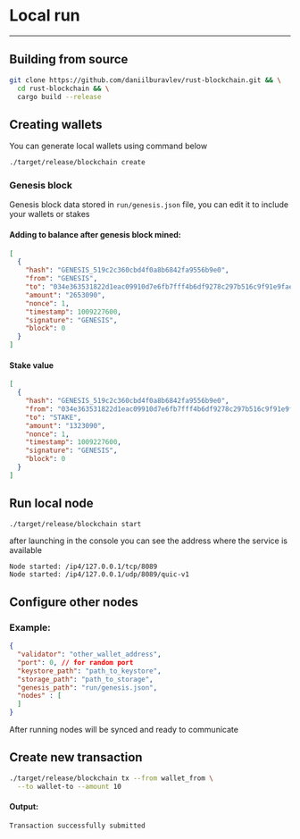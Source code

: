 # Local run 

---
## Building from source
```bash
git clone https://github.com/daniilburavlev/rust-blockchain.git && \
  cd rust-blockchain && \
  cargo build --release
```

## Creating wallets
You can generate local wallets using command below
```bash
./target/release/blockchain create
```

### Genesis block
Genesis block data stored in `run/genesis.json` file, you can edit it to include your wallets or stakes

#### Adding to balance after genesis block mined:
```json
[
  {
    "hash": "GENESIS_519c2c360cbd4f0a8b6842fa9556b9e0",
    "from": "GENESIS",
    "to": "034e363531822d1eac09910d7e6fb7fff4b6df9278c297b516c9f91e9faecbb5bb",
    "amount": "2653090",
    "nonce": 1,
    "timestamp": 1009227600,
    "signature": "GENESIS",
    "block": 0
  }
]
```

#### Stake value
```json
[
  {
    "hash": "GENESIS_519c2c360cbd4f0a8b6842fa9556b9e0",
    "from": "034e363531822d1eac09910d7e6fb7fff4b6df9278c297b516c9f91e9faecbb5bb",
    "to": "STAKE",
    "amount": "1323090",
    "nonce": 1,
    "timestamp": 1009227600,
    "signature": "GENESIS",
    "block": 0
  }
]
```

## Run local node

```bash
./target/release/blockchain start
```
after launching in the console you can see the address where the service is available

```
Node started: /ip4/127.0.0.1/tcp/8089
Node started: /ip4/127.0.0.1/udp/8089/quic-v1
```

## Configure other nodes

### Example:
```json
{
  "validator": "other_wallet_address",
  "port": 0, // for random port
  "keystore_path": "path_to_keystore",
  "storage_path": "path_to_storage",
  "genesis_path": "run/genesis.json",
  "nodes" : [
  ]
}
```

After running nodes will be synced and ready to communicate

## Create new transaction
```bash
./target/release/blockchain tx --from wallet_from \
  --to wallet-to --amount 10
```

#### Output:
```
Transaction successfully submitted
```
